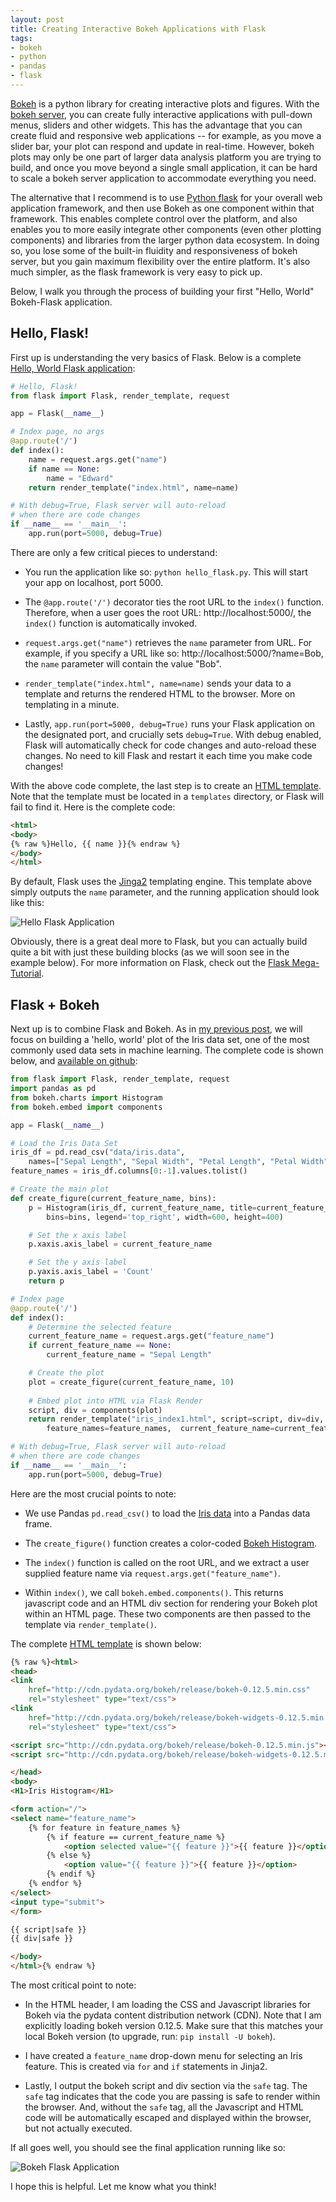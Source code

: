 ```yaml
--- 
layout: post 
title: Creating Interactive Bokeh Applications with Flask
tags:
- bokeh
- python
- pandas
- flask
--- 
```


[Bokeh](http://bokeh.pydata.org/en/latest/) is a python library for creating interactive plots and figures.  With the [bokeh server](http://bokeh.pydata.org/en/latest/docs/user_guide/server.html), you can create fully interactive applications with pull-down menus, sliders and other widgets.  This has the advantage that you can create fluid and responsive web applications -- for example, as you move a slider bar, your plot can respond and update in real-time.  However, bokeh plots may only be one part of larger data analysis platform you are trying to build, and once you move beyond a single small application, it can be hard to scale a bokeh server application to accommodate everything you need.

The alternative that I recommend is to use [Python flask](http://flask.pocoo.org/) for your overall web application framework, and then use Bokeh as one component within that framework.  This enables complete control over the platform, and also enables you to more easily integrate other components (even other plotting components) and libraries from the larger python data ecosystem.  In doing so, you lose some of the built-in fluidity and responsiveness of bokeh server, but you gain maximum flexibility over the entire platform.  It's also much simpler, as the flask framework is very easy to pick up.

Below, I walk you through the process of building your first "Hello, World" Bokeh-Flask application.

## Hello, Flask!

First up is understanding the very basics of Flask.  Below is a complete [Hello, World Flask application](https://github.com/ecerami/pydata-essentials/blob/master/bokeh_flask/bokeh_iris_flask1.py):

~~~ python
# Hello, Flask!
from flask import Flask, render_template, request

app = Flask(__name__)

# Index page, no args
@app.route('/')
def index():
	name = request.args.get("name")
	if name == None:
		name = "Edward"
	return render_template("index.html", name=name)

# With debug=True, Flask server will auto-reload 
# when there are code changes
if __name__ == '__main__':
	app.run(port=5000, debug=True)
~~~

There are only a few critical pieces to understand:

  * You run the application like so:  `python hello_flask.py`.  This will start your app on localhost, port 5000.

  *  The `@app.route('/')` decorator ties the root URL to the `index()` function.  Therefore, when a user goes the root URL:  http://localhost:5000/, the `index()` function is automatically invoked.

  * `request.args.get("name")` retrieves the `name` parameter from URL.  For example, if you specify a URL like so:  http://localhost:5000/?name=Bob, the `name` parameter will contain the value "Bob".

  * `render_template("index.html", name=name)` sends your data to a template and returns the rendered HTML to the browser.  More on templating in a minute.

  * Lastly, `app.run(port=5000, debug=True)` runs your Flask application on the designated port, and crucially sets `debug=True`.  With debug enabled, Flask will automatically check for code changes and auto-reload these changes.  No need to kill Flask and restart it each time you make code changes!

 With the above code complete, the last step is to create an [HTML template](https://github.com/ecerami/pydata-essentials/blob/master/flask/templates/index.html).  Note that the template must be located in a `templates` directory, or Flask will fail to find it.  Here is the complete code:

~~~ html
<html>
<body>
{% raw %}Hello, {{ name }}{% endraw %}
</body>
</html>
~~~

By default, Flask uses the [Jinga2](http://jinja.pocoo.org/) templating engine.  This template above simply outputs the `name` parameter, and the running application should look like this:

![Hello Flask Application](https://raw.githubusercontent.com/ecerami/ecerami.github.io/master/img/hello_flask.png)

Obviously, there is a great deal more to Flask, but you can actually build quite a bit with just these building blocks (as we will soon see in the example below).  For more information on Flask, check out the [Flask Mega-Tutorial](https://blog.miguelgrinberg.com/post/the-flask-mega-tutorial-part-i-hello-world).

## Flask + Bokeh

Next up is to combine Flask and Bokeh.  As in [my previous post](bokeh-jupyter-embed.html), we will focus on building a 'hello, world' plot of the Iris data set, one of the most commonly used data sets in machine learning.  The complete code is shown below, and [available on github](https://github.com/ecerami/pydata-essentials/blob/master/bokeh_flask/bokeh_iris_flask1.py):

~~~ python
from flask import Flask, render_template, request
import pandas as pd
from bokeh.charts import Histogram
from bokeh.embed import components

app = Flask(__name__)

# Load the Iris Data Set
iris_df = pd.read_csv("data/iris.data", 
    names=["Sepal Length", "Sepal Width", "Petal Length", "Petal Width", "Species"])
feature_names = iris_df.columns[0:-1].values.tolist()

# Create the main plot
def create_figure(current_feature_name, bins):
	p = Histogram(iris_df, current_feature_name, title=current_feature_name, color='Species', 
	 	bins=bins, legend='top_right', width=600, height=400)

	# Set the x axis label
	p.xaxis.axis_label = current_feature_name

	# Set the y axis label
	p.yaxis.axis_label = 'Count'
	return p

# Index page
@app.route('/')
def index():
	# Determine the selected feature
	current_feature_name = request.args.get("feature_name")
	if current_feature_name == None:
		current_feature_name = "Sepal Length"

	# Create the plot
	plot = create_figure(current_feature_name, 10)
		
	# Embed plot into HTML via Flask Render
	script, div = components(plot)
	return render_template("iris_index1.html", script=script, div=div,
		feature_names=feature_names,  current_feature_name=current_feature_name)

# With debug=True, Flask server will auto-reload 
# when there are code changes
if __name__ == '__main__':
	app.run(port=5000, debug=True)
~~~

Here are the most crucial points to note:

  * We use Pandas `pd.read_csv()` to load the [Iris data](https://github.com/ecerami/pydata-essentials/blob/master/bokeh_flask/data/iris.data) into a Pandas data frame.

  * The `create_figure()` function creates a color-coded [Bokeh Histogram](http://bokeh.pydata.org/en/latest/docs/reference/charts.html#histogram).

  * The `index()` function is called on the root URL, and we extract a user supplied feature name via `request.args.get("feature_name")`.

  * Within `index()`, we call `bokeh.embed.components()`.  This returns javascript code and an HTML div section for rendering your Bokeh plot within an HTML page.  These two components are then passed to the template via `render_template()`.

 The complete [HTML template](https://github.com/ecerami/pydata-essentials/blob/master/bokeh_flask/templates/iris_index1.html) is shown below:

~~~ html
{% raw %}<html>
<head>
<link
    href="http://cdn.pydata.org/bokeh/release/bokeh-0.12.5.min.css"
    rel="stylesheet" type="text/css">
<link
    href="http://cdn.pydata.org/bokeh/release/bokeh-widgets-0.12.5.min.css"
    rel="stylesheet" type="text/css">

<script src="http://cdn.pydata.org/bokeh/release/bokeh-0.12.5.min.js"></script>
<script src="http://cdn.pydata.org/bokeh/release/bokeh-widgets-0.12.5.min.js"></script>

</head>
<body>
<H1>Iris Histogram</H1>

<form action="/">
<select name="feature_name">
	{% for feature in feature_names %}
		{% if feature == current_feature_name %}
			<option selected value="{{ feature }}">{{ feature }}</option> 
		{% else %} 
			<option value="{{ feature }}">{{ feature }}</option> 
		{% endif %}
	{% endfor %}
</select>
<input type="submit">
</form>

{{ script|safe }}
{{ div|safe }}

</body>
</html>{% endraw %}
~~~

The most critical point to note:

  * In the HTML header, I am loading the CSS and Javascript libraries for Bokeh via the pydata content distribution network (CDN).  Note that I am explicitly loading bokeh version 0.12.5.  Make sure that this matches your local Bokeh version (to upgrade, run:  `pip install -U bokeh`).

  * I have created a `feature_name` drop-down menu for selecting an Iris feature.  This is created via `for` and `if` statements in Jinja2.

  * Lastly, I output the bokeh script and div section via the `safe` tag.  The `safe` tag indicates that the code you are passing is safe to render within the browser.  And, without the `safe` tag, all the Javascript and HTML code will be automatically escaped and displayed within the browser, but not actually executed. 

If all goes well, you should see the final application running like so:

![Bokeh Flask Application](https://raw.githubusercontent.com/ecerami/ecerami.github.io/master/img/bokeh-flask.gif)

I hope this is helpful.  Let me know what you think!
